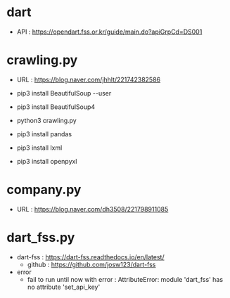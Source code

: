 # dart
- API : https://opendart.fss.or.kr/guide/main.do?apiGrpCd=DS001

# crawling.py
- URL : https://blog.naver.com/jhhlt/221742382586
- pip3 install BeautifulSoup --user
- pip3 install BeautifulSoup4
 
- python3 crawling.py
- pip3 install pandas
- pip3 install lxml
- pip3 install openpyxl

# company.py
- URL : https://blog.naver.com/dh3508/221798911085

# dart_fss.py
- dart-fss : https://dart-fss.readthedocs.io/en/latest/
   - github : https://github.com/josw123/dart-fss
- error 
   - fail to run until now with error : AttributeError: module 'dart_fss' has no attribute 'set_api_key'
